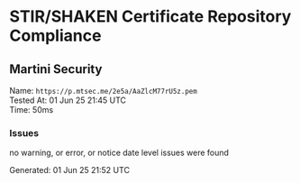 # STIR/SHAKEN Certificate Repository Compliance

## Martini Security

Name: `https://p.mtsec.me/2e5a/AaZlcM77rU5z.pem`\
Tested At: 01 Jun 25 21:45 UTC\
Time: 50ms

### Issues

no warning, or error, or notice date level issues were found

Generated: 01 Jun 25 21:52 UTC